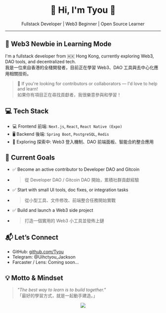 <h1 align="center">🫟 Hi, I'm Tyou 👋</h1>
<p align="center">
  Fullstack Developer | Web3 Beginner | Open Source Learner  
  <br/>
</p>

---

## 🌱 Web3 Newbie in Learning Mode 

I'm a fullstack developer from 🇭🇰 Hong Kong, currently exploring Web3, DAO tools, and decentralized tech.  
我是一位來自香港的全棧開發者，目前正在學習 Web3、DAO 工具與去中心化應用相關技術。

> 📣 If you're looking for contributors or collaborators — I'd love to help and learn!  
>  如果你有項目正在尋找貢獻者，我很樂意參與和學習！



## 💻 Tech Stack

- 💻 Frontend 前端: `Next.js`, `React`, `React Native (Expo)`
- 🖥️ Backend 後端: `Spring Boot`, `PostgreSQL`, `Redis`
- 🧩 Exploring 探索中: Web3 登入機制、DAO 前端面板、智能合約整合應用



## 🎯 Current Goals

- ✅ Become an active contributor to Developer DAO and Gitcoin
- > 從 Developer DAO / Gitcoin DAO 開始，累積社群貢獻經驗

- ✅ Start with small UI tools, doc fixes, or integration tasks
- > 從小型工具、文件修改、前端整合任務開始實戰

- ✅ Build and launch a Web3 side project
- > 打造一個實用的 Web3 小工具並發佈上鏈


## 📬 Let’s Connect  

- GitHub: [github.com/Tyou](https://github.com/Tyou)
- Telegram: @Uihctyou_Jackson
- Farcaster / Lens: Coming soon...



## 💡 Motto & Mindset

> _"The best way to learn is to build together."_  
> 「最好的學習方式，就是一起動手建造。」



<p align="center">
  <img src="https://github-readme-stats.vercel.app/api?username=Tyou&show_icons=true&theme=radical&hide_title=true" />
</p>
